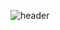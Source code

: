 ![header](https://capsule-render.vercel.app/api?type=rounded&color=gradient&height=300&section=header&text=%20Hey%20There%20&textBg=true&desc=Thanks%20for%20dropping%20by!&descAlign=57&descAlignY=65&fontSize=90)
